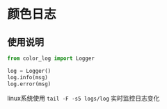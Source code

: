 # 颜色日志

## 使用说明

```python
from color_log import Logger

log = Logger()
log.info(msg)
log.error(msg)
```

linux系统使用 `tail -F -s5 logs/log` 实时监控日志变化